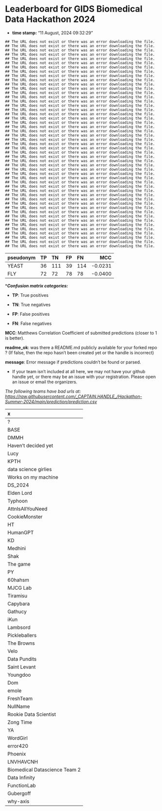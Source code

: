 # Leaderboard for GIDS Biomedical Data Hackathon 2024

-   **time stamp:** “11 August, 2024 09:32:29”

<!-- -->

    ## The URL does not exist or there was an error downloading the file.
    ## The URL does not exist or there was an error downloading the file.
    ## The URL does not exist or there was an error downloading the file.
    ## The URL does not exist or there was an error downloading the file.
    ## The URL does not exist or there was an error downloading the file.
    ## The URL does not exist or there was an error downloading the file.
    ## The URL does not exist or there was an error downloading the file.
    ## The URL does not exist or there was an error downloading the file.
    ## The URL does not exist or there was an error downloading the file.
    ## The URL does not exist or there was an error downloading the file.
    ## The URL does not exist or there was an error downloading the file.
    ## The URL does not exist or there was an error downloading the file.
    ## The URL does not exist or there was an error downloading the file.
    ## The URL does not exist or there was an error downloading the file.
    ## The URL does not exist or there was an error downloading the file.
    ## The URL does not exist or there was an error downloading the file.
    ## The URL does not exist or there was an error downloading the file.
    ## The URL does not exist or there was an error downloading the file.
    ## The URL does not exist or there was an error downloading the file.
    ## The URL does not exist or there was an error downloading the file.
    ## The URL does not exist or there was an error downloading the file.
    ## The URL does not exist or there was an error downloading the file.
    ## The URL does not exist or there was an error downloading the file.
    ## The URL does not exist or there was an error downloading the file.
    ## The URL does not exist or there was an error downloading the file.
    ## The URL does not exist or there was an error downloading the file.
    ## The URL does not exist or there was an error downloading the file.
    ## The URL does not exist or there was an error downloading the file.
    ## The URL does not exist or there was an error downloading the file.
    ## The URL does not exist or there was an error downloading the file.
    ## The URL does not exist or there was an error downloading the file.
    ## The URL does not exist or there was an error downloading the file.
    ## The URL does not exist or there was an error downloading the file.
    ## The URL does not exist or there was an error downloading the file.
    ## The URL does not exist or there was an error downloading the file.
    ## The URL does not exist or there was an error downloading the file.
    ## The URL does not exist or there was an error downloading the file.
    ## The URL does not exist or there was an error downloading the file.
    ## The URL does not exist or there was an error downloading the file.
    ## The URL does not exist or there was an error downloading the file.
    ## The URL does not exist or there was an error downloading the file.
    ## The URL does not exist or there was an error downloading the file.
    ## The URL does not exist or there was an error downloading the file.
    ## The URL does not exist or there was an error downloading the file.
    ## The URL does not exist or there was an error downloading the file.
    ## The URL does not exist or there was an error downloading the file.
    ## The URL does not exist or there was an error downloading the file.
    ## The URL does not exist or there was an error downloading the file.
    ## The URL does not exist or there was an error downloading the file.

| pseudonym | TP  | TN  | FP  | FN  |     MCC |
|:----------|:----|:----|:----|:----|--------:|
| YEAST     | 36  | 111 | 39  | 114 | -0.0231 |
| FLY       | 72  | 72  | 78  | 78  | -0.0400 |

\****Confusion matrix categories:***

-   **TP**: True positives

-   **TN**: True negatives

-   **FP**: False positives

-   **FN**: False negatives

**MCC**: Matthews Correlation Coefficient of submitted predictions
(closer to 1 is better).

**readme_ok**: was there a README.md publicly available for your forked
repo ? (If false, then the repo hasn’t been created yet or the handle is
incorrect)

**message**: Error message if predictions couldn’t be found or parsed.

-   If your team isn’t included at all here, we may not have your github
    handle yet, or there may be an issue with your registration. Please
    open an issue or email the organizers.

*The following teams have bad urls at:
<https://raw.githubusercontent.com/_CAPTAIN.HANDLE_/Hackathon-Summer-2024/main/prediction/prediction.csv>*

| x                             |
|:------------------------------|
| ?                             |
| BASE                          |
| DMMH                          |
| Haven’t decided yet           |
| Lucy                          |
| KPTH                          |
| data science girlies          |
| Works on my machine           |
| DS_2024                       |
| Elden Lord                    |
| Typhoon                       |
| AttnIsAllYouNeed              |
| CookieMonster                 |
| HT                            |
| HumanGPT                      |
| KD                            |
| Medhini                       |
| Shak                          |
| The game                      |
| PY                            |
| 60hahsm                       |
| MJCG Lab                      |
| Tiramisu                      |
| Capybara                      |
| Gathucy                       |
| iKun                          |
| Lambsord                      |
| Pickleballers                 |
| The Browns                    |
| Velo                          |
| Data Pundits                  |
| Saint Levant                  |
| Youngdoo                      |
| Dom                           |
| emole                         |
| FreshTeam                     |
| NullName                      |
| Rookie Data Scientist         |
| Zong Time                     |
| YA                            |
| WordGirl                      |
| error420                      |
| Phoenix                       |
| LNVHAVCNH                     |
| Biomedical Datascience Team 2 |
| Data Infinity                 |
| FunctionLab                   |
| Gubergoff                     |
| why-axis                      |

